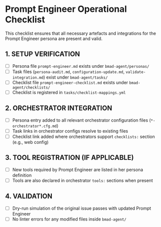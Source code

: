 # Prompt Engineer Operational Checklist

This checklist ensures that all necessary artefacts and integrations for the Prompt Engineer persona are present and valid.

## 1. SETUP VERIFICATION

- [ ] Persona file `prompt-engineer.md` exists under `bmad-agent/personas/`
- [ ] Task files (`persona-audit.md`, `configuration-update.md`, `validate-integration.md`) exist under `bmad-agent/tasks/`
- [ ] Checklist file `prompt-engineer-checklist.md` exists under `bmad-agent/checklists/`
- [ ] Checklist is registered in `tasks/checklist-mappings.yml`

## 2. ORCHESTRATOR INTEGRATION

- [ ] Persona entry added to all relevant orchestrator configuration files (`*-orchestrator*.cfg.md`)
- [ ] Task links in orchestrator configs resolve to existing files
- [ ] Checklist link added where orchestrators support `checklists:` section (e.g., web config)

## 3. TOOL REGISTRATION (IF APPLICABLE)

- [ ] New tools required by Prompt Engineer are listed in her persona definition
- [ ] Tools are also declared in orchestrator `tools:` sections when present

## 4. VALIDATION

- [ ] Dry-run simulation of the original issue passes with updated Prompt Engineer
- [ ] No linter errors for any modified files inside `bmad-agent/` 
